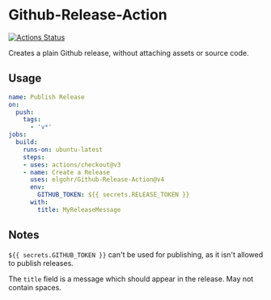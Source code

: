 # Github-Release-Action

[![Actions Status](https://github.com/elgohr/Github-Release-Action/workflows/Release/badge.svg)](https://github.com/elgohr/Github-Release-Action/actions)

Creates a plain Github release, without attaching assets or source code.

## Usage

```yaml
name: Publish Release
on:
  push:
    tags:
      - 'v*'
jobs:
  build:
    runs-on: ubuntu-latest
    steps:
    - uses: actions/checkout@v3
    - name: Create a Release
      uses: elgohr/Github-Release-Action@v4
      env:
        GITHUB_TOKEN: ${{ secrets.RELEASE_TOKEN }}
      with:
        title: MyReleaseMessage
```

## Notes

`${{ secrets.GITHUB_TOKEN }}` can't be used for publishing, as it isn't allowed to publish releases.

The ``title`` field is a message which should appear in the release. May not contain spaces. 
